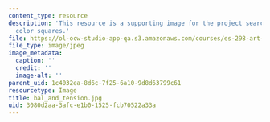 ```yaml
---
content_type: resource
description: 'This resource is a supporting image for the project searching for tension:
  color squares.'
file: https://ol-ocw-studio-app-qa.s3.amazonaws.com/courses/es-298-art-of-color-spring-2005/3080d2aa3afce1b01525fcb70522a33a_bal_and_tension.jpg
file_type: image/jpeg
image_metadata:
  caption: ''
  credit: ''
  image-alt: ''
parent_uid: 1c4032ea-8d6c-7f25-6a10-9d8d63799c61
resourcetype: Image
title: bal_and_tension.jpg
uid: 3080d2aa-3afc-e1b0-1525-fcb70522a33a
---
```

